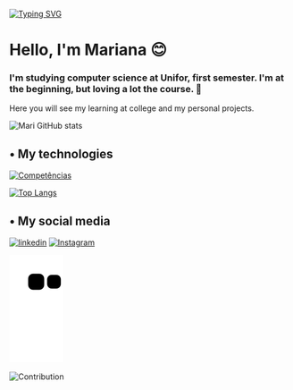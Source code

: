 [![Typing SVG](https://readme-typing-svg.herokuapp.com/?color=DA70D6&size=40&center=true&vCenter=true&width=1000&lines=BE+WELCOME+:%29)](https://git.io/typing-svg)

# Hello, I'm Mariana 😊
### I'm studying computer science at Unifor, first semester. I'm at the beginning, but loving a lot the course. 🤭
Here you will see my learning at college and my personal projects.

![Mari GitHub stats](https://github-readme-stats.vercel.app/api?username=MarianaV11&show_icons=true&theme=dracula)

## • My technologies
[![Competências](https://img.shields.io/badge/JavaScript-F7DF1E?style=for-the-badge&logo=javascript&logoColor=black
)]()

[![Top Langs](https://github-readme-stats.vercel.app/api/top-langs/?username=MarianaV11&layout=compact)](https://github.com/MarianaV11/github-readme-stats)


## • My social media
[![linkedin](https://img.shields.io/badge/LinkedIn-0077B5?style=for-the-badge&logo=linkedin&logoColor=white
)](https://www.linkedin.com/in/mariana-vieira11/)
[![Instagram](https://img.shields.io/badge/Instagram-E4405F?style=for-the-badge&logo=instagram&logoColor=white
)](https://www.instagram.com/mari_vca/)

 ![Snake animation](https://github.com/MarianaV11/MarianaV11/blob/output/github-contribution-grid-snake.svg)
 
![Contribution](https://activity-graph.herokuapp.com/graph?username=MarianaV11&theme=dracula&hide_border=true&area=true)
